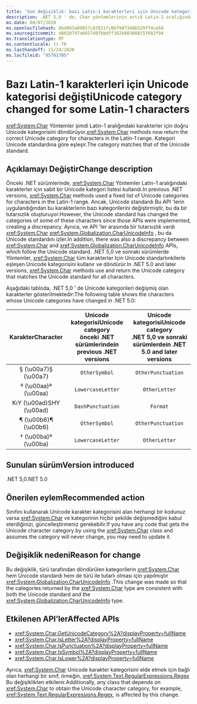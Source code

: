 ```yaml
---
title: 'Son değişiklik: bazı Latin-1 karakterleri için Unicode kategorisi değişti'
description: .NET 5,0 ' de, Char yöntemlerinin artık Latin-1 aralığındaki karakterler için doğru Unicode kategorisini döndürdüğü net ' de Genelleştirme bölünmesi değişikliği hakkında bilgi edinin.
ms.date: 04/07/2020
ms.openlocfilehash: 8bd093a89857c83921fc0bf987348b529f74ce68
ms.sourcegitcommit: d8020797a6657d0fbbdff362b80300815f682f94
ms.translationtype: MT
ms.contentlocale: tr-TR
ms.lasthandoff: 11/24/2020
ms.locfileid: "95761705"
---
```

# <a name="unicode-category-changed-for-some-latin-1-characters"></a><span data-ttu-id="cc80f-103">Bazı Latin-1 karakterleri için Unicode kategorisi değişti</span><span class="sxs-lookup"><span data-stu-id="cc80f-103">Unicode category changed for some Latin-1 characters</span></span>

<span data-ttu-id="cc80f-104"><xref:System.Char> Yöntemler şimdi Latin-1 aralığındaki karakterler için doğru Unicode kategorisini döndürüyor.</span><span class="sxs-lookup"><span data-stu-id="cc80f-104"><xref:System.Char> methods now return the correct Unicode category for characters in the Latin-1 range.</span></span> <span data-ttu-id="cc80f-105">Kategori Unicode standardına göre eşleşir.</span><span class="sxs-lookup"><span data-stu-id="cc80f-105">The category matches that of the Unicode standard.</span></span>

## <a name="change-description"></a><span data-ttu-id="cc80f-106">Açıklamayı Değiştir</span><span class="sxs-lookup"><span data-stu-id="cc80f-106">Change description</span></span>

<span data-ttu-id="cc80f-107">Önceki .NET sürümlerinde, <xref:System.Char> Yöntemler Latin-1 aralığındaki karakterler için sabit bir Unicode kategori listesi kullandı.</span><span class="sxs-lookup"><span data-stu-id="cc80f-107">In previous .NET versions, <xref:System.Char> methods used a fixed list of Unicode categories for characters in the Latin-1 range.</span></span> <span data-ttu-id="cc80f-108">Ancak, Unicode standardı Bu API 'lerin uygulandığından bu karakterlerin bazı kategorilerini değiştirmiştir, bu da bir tutarsızlık oluşturuyor.</span><span class="sxs-lookup"><span data-stu-id="cc80f-108">However, the Unicode standard has changed the categories of some of these characters since those APIs were implemented, creating a discrepancy.</span></span> <span data-ttu-id="cc80f-109">Ayrıca, ve API 'ler arasında bir tutarsızlık vardı <xref:System.Char> <xref:System.Globalization.CharUnicodeInfo> , bu da Unicode standardını izler.</span><span class="sxs-lookup"><span data-stu-id="cc80f-109">In addition, there was also a discrepancy between <xref:System.Char> and <xref:System.Globalization.CharUnicodeInfo> APIs, which follow the Unicode standard.</span></span> <span data-ttu-id="cc80f-110">.NET 5,0 ve sonraki sürümlerde Yöntemler, <xref:System.Char> tüm karakterler Için Unicode standartınkilerle eşleşen Unicode kategorisini kullanır ve döndürür.</span><span class="sxs-lookup"><span data-stu-id="cc80f-110">In .NET 5.0 and later versions, <xref:System.Char> methods use and return the Unicode category that matches the Unicode standard for all characters.</span></span>

<span data-ttu-id="cc80f-111">Aşağıdaki tabloda, .NET 5,0 ' de Unicode kategorileri değişmiş olan karakterler gösterilmektedir:</span><span class="sxs-lookup"><span data-stu-id="cc80f-111">The following table shows the characters whose Unicode categories have changed in .NET 5.0:</span></span>

| <span data-ttu-id="cc80f-112">Karakter</span><span class="sxs-lookup"><span data-stu-id="cc80f-112">Character</span></span>    | <span data-ttu-id="cc80f-113">Unicode kategorisi</span><span class="sxs-lookup"><span data-stu-id="cc80f-113">Unicode category</span></span><br><span data-ttu-id="cc80f-114">önceki .NET sürümlerinde</span><span class="sxs-lookup"><span data-stu-id="cc80f-114">in previous .NET versions</span></span> | <span data-ttu-id="cc80f-115">Unicode kategorisi</span><span class="sxs-lookup"><span data-stu-id="cc80f-115">Unicode category</span></span><br><span data-ttu-id="cc80f-116">.NET 5,0 ve sonraki sürümlerde</span><span class="sxs-lookup"><span data-stu-id="cc80f-116">in .NET 5.0 and later versions</span></span> |
|:------------:|:---------------------------------------------:|:--------------------------------------------------:|
| <span data-ttu-id="cc80f-117">§ (\u00a7)</span><span class="sxs-lookup"><span data-stu-id="cc80f-117">§ (\u00a7)</span></span>   | `OtherSymbol`                                 | `OtherPunctuation`                                 |
| <span data-ttu-id="cc80f-118">ª (\u00aa)</span><span class="sxs-lookup"><span data-stu-id="cc80f-118">ª (\u00aa)</span></span>   | `LowercaseLetter`                             | `OtherLetter`                                      |
| <span data-ttu-id="cc80f-119">KıY (\u00ad)</span><span class="sxs-lookup"><span data-stu-id="cc80f-119">SHY (\u00ad)</span></span> | `DashPunctuation`                             | `Format`                                           |
| <span data-ttu-id="cc80f-120">¶ (\u00b6)</span><span class="sxs-lookup"><span data-stu-id="cc80f-120">¶ (\u00b6)</span></span>   | `OtherSymbol`                                 | `OtherPunctuation`                                 |
| <span data-ttu-id="cc80f-121">† (\u00ba)</span><span class="sxs-lookup"><span data-stu-id="cc80f-121">º (\u00ba)</span></span>   | `LowercaseLetter`                             | `OtherLetter`                                      |

## <a name="version-introduced"></a><span data-ttu-id="cc80f-122">Sunulan sürüm</span><span class="sxs-lookup"><span data-stu-id="cc80f-122">Version introduced</span></span>

<span data-ttu-id="cc80f-123">.NET 5,0</span><span class="sxs-lookup"><span data-stu-id="cc80f-123">.NET 5.0</span></span>

## <a name="recommended-action"></a><span data-ttu-id="cc80f-124">Önerilen eylem</span><span class="sxs-lookup"><span data-stu-id="cc80f-124">Recommended action</span></span>

<span data-ttu-id="cc80f-125">Sınıfını kullanarak Unicode karakter kategorisini alan herhangi bir kodunuz varsa <xref:System.Char> ve kategorinin hiçbir şekilde değişmediğini kabul eterdiğinizi, güncelleştirmeniz gerekebilir.</span><span class="sxs-lookup"><span data-stu-id="cc80f-125">If you have any code that gets the Unicode character category by using the <xref:System.Char> class and assumes the category will never change, you may need to update it.</span></span>

## <a name="reason-for-change"></a><span data-ttu-id="cc80f-126">Değişiklik nedeni</span><span class="sxs-lookup"><span data-stu-id="cc80f-126">Reason for change</span></span>

<span data-ttu-id="cc80f-127">Bu değişiklik, türü tarafından döndürülen kategorilerin <xref:System.Char> hem Unicode standardı hem de türü ile tutarlı olması için yapılmıştır <xref:System.Globalization.CharUnicodeInfo> .</span><span class="sxs-lookup"><span data-stu-id="cc80f-127">This change was made so that the categories returned by the <xref:System.Char> type are consistent with both the Unicode standard and the <xref:System.Globalization.CharUnicodeInfo> type.</span></span>

## <a name="affected-apis"></a><span data-ttu-id="cc80f-128">Etkilenen API’ler</span><span class="sxs-lookup"><span data-stu-id="cc80f-128">Affected APIs</span></span>

- <xref:System.Char.GetUnicodeCategory%2A?displayProperty=fullName>
- <xref:System.Char.IsLetter%2A?displayProperty=fullName>
- <xref:System.Char.IsPunctuation%2A?displayProperty=fullName>
- <xref:System.Char.IsSymbol%2A?displayProperty=fullName>
- <xref:System.Char.IsLower%2A?displayProperty=fullName>

<span data-ttu-id="cc80f-129">Ayrıca, <xref:System.Char> Unicode karakter kategorisini elde etmek için bağlı olan herhangi bir sınıf, örneğin, <xref:System.Text.RegularExpressions.Regex> Bu değişiklikten etkilenir.</span><span class="sxs-lookup"><span data-stu-id="cc80f-129">Additionally, any class that depends on <xref:System.Char> to obtain the Unicode character category, for example, <xref:System.Text.RegularExpressions.Regex>, is affected by this change.</span></span>

<!--

### Affected APIs

- `Overload:System.Char.GetUnicodeCategory`
- `Overload:System.Char.IsLetter`
- `Overload:System.Char.IsPunctuation`
- `Overload:System.Char.IsSymbol`
- `Overload:System.Char.IsLower`

### Category

- Core .NET libraries
- Globalization
-
-->
